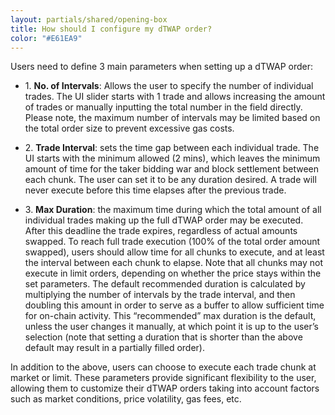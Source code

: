 ```yaml
---
layout: partials/shared/opening-box
title: How should I configure my dTWAP order?
color: "#E61EA9"
---
```


Users need to define 3 main parameters when setting up a dTWAP order:

- 1\. **No. of Intervals**: Allows the user to specify the number of individual trades. The UI slider starts with 1 trade and allows increasing the amount of trades or manually inputting the total number in the field directly. Please note, the maximum number of intervals may be limited based on the total order size to prevent excessive gas costs.

- 2\. **Trade Interval**: sets the time gap between each individual trade. The UI starts with the minimum allowed (2 mins), which leaves the minimum amount of time for the taker bidding war and block settlement between each chunk. The user can set it to be any duration desired. A trade will never execute before this time elapses after the previous trade.

- 3\. **Max Duration**: the maximum time during which the total amount of all individual trades making up the full dTWAP order may be executed. After this deadline the trade expires, regardless of actual amounts swapped. To reach full trade execution (100% of the total order amount swapped), users should allow time for all chunks to execute, and at least the interval between each chunk to elapse. Note that all chunks may not execute in limit orders, depending on whether the price stays within the set parameters. The default recommended duration is calculated by multiplying the number of intervals by the trade interval, and then doubling this amount in order to serve as a buffer to allow sufficient time for on-chain activity. This  “recommended” max duration is the default, unless the user changes it manually, at which point it is up to the user’s selection (note that setting a duration that is shorter than the above default may result in a partially filled order).

In addition to the above, users can choose to execute each trade chunk at market or limit. These parameters provide significant flexibility to the user, allowing them to customize their dTWAP orders taking into account factors such as market conditions, price volatility, gas fees, etc.
